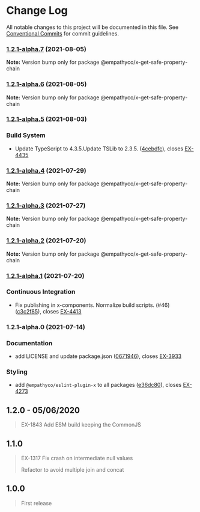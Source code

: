 # Change Log

All notable changes to this project will be documented in this file.
See [Conventional Commits](https://conventionalcommits.org) for commit guidelines.

### [1.2.1-alpha.7](https://github.com/empathyco/x/compare/@empathyco/x-get-safe-property-chain@1.2.1-alpha.6...@empathyco/x-get-safe-property-chain@1.2.1-alpha.7) (2021-08-05)

**Note:** Version bump only for package @empathyco/x-get-safe-property-chain





### [1.2.1-alpha.6](https://github.com/empathyco/x/compare/@empathyco/x-get-safe-property-chain@1.2.1-alpha.5...@empathyco/x-get-safe-property-chain@1.2.1-alpha.6) (2021-08-05)

**Note:** Version bump only for package @empathyco/x-get-safe-property-chain





### [1.2.1-alpha.5](https://github.com/empathyco/x/compare/@empathyco/x-get-safe-property-chain@1.2.1-alpha.4...@empathyco/x-get-safe-property-chain@1.2.1-alpha.5) (2021-08-03)


### Build System

* Update TypeScript to 4.3.5.Update TSLib to 2.3.5. ([4cebdfc](https://github.com/empathyco/x/commit/4cebdfc11e1520552a687def3eda1bf0c132e031)), closes [EX-4435](https://searchbroker.atlassian.net/browse/EX-4435)



### [1.2.1-alpha.4](https://github.com/empathyco/x/compare/@empathyco/x-get-safe-property-chain@1.2.1-alpha.3...@empathyco/x-get-safe-property-chain@1.2.1-alpha.4) (2021-07-29)

**Note:** Version bump only for package @empathyco/x-get-safe-property-chain





### [1.2.1-alpha.3](https://github.com/empathyco/x/compare/@empathyco/x-get-safe-property-chain@1.2.1-alpha.1...@empathyco/x-get-safe-property-chain@1.2.1-alpha.3) (2021-07-27)

**Note:** Version bump only for package @empathyco/x-get-safe-property-chain





### [1.2.1-alpha.2](https://github.com/empathyco/x/compare/@empathyco/x-get-safe-property-chain@1.2.1-alpha.1...@empathyco/x-get-safe-property-chain@1.2.1-alpha.2) (2021-07-20)

**Note:** Version bump only for package @empathyco/x-get-safe-property-chain





### [1.2.1-alpha.1](https://github.com/empathyco/x/compare/@empathyco/x-get-safe-property-chain@1.2.1-alpha.0...@empathyco/x-get-safe-property-chain@1.2.1-alpha.1) (2021-07-20)


### Continuous Integration

* Fix publishing in x-components. Normalize build scripts. (#46) ([c3c2f85](https://github.com/empathyco/x/commit/c3c2f8519c0de1b164074e87e68e77ad1af0d702)), closes [EX-4413](https://searchbroker.atlassian.net/browse/EX-4413)



### 1.2.1-alpha.0 (2021-07-14)


### Documentation

* add LICENSE and update package.json ([0671946](https://github.com/empathyco/x/commit/06719465da210dbc36395612f0b1b847567eb68f)), closes [EX-3933](https://searchbroker.atlassian.net/browse/EX-3933)


### Styling

* add `@empathyco/eslint-plugin-x` to all packages ([e36dc80](https://github.com/empathyco/x/commit/e36dc8022196df4c977045ca2e9a38be17657b83)), closes [EX-4273](https://searchbroker.atlassian.net/browse/EX-4273)



## 1.2.0 - 05/06/2020

> EX-1843 Add ESM build keeping the CommonJS

## 1.1.0

> EX-1317 Fix crash on intermediate null values
>
> Refactor to avoid multiple join and concat

## 1.0.0

> First release
